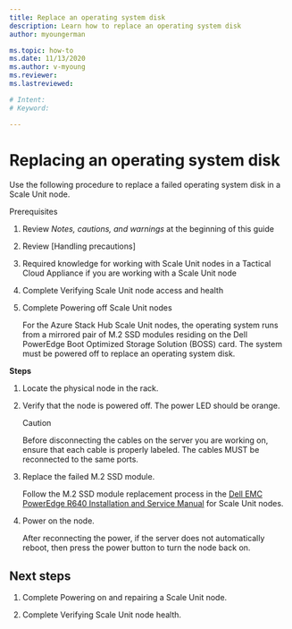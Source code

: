```yaml
---
title: Replace an operating system disk
description: Learn how to replace an operating system disk
author: myoungerman

ms.topic: how-to
ms.date: 11/13/2020
ms.author: v-myoung
ms.reviewer: 
ms.lastreviewed: 

# Intent: 
# Keyword: 

---
```


# Replacing an operating system disk

Use the following procedure to replace a failed operating system disk
in a Scale Unit node.

Prerequisites

1.  Review *Notes, cautions, and warnings* at the beginning of this guide

2.  Review [Handling precautions]

3.  Required knowledge for working with Scale Unit nodes in a Tactical
Cloud
Appliance if you are working with a Scale Unit node

4.  Complete Verifying Scale Unit node access and
health

5.  Complete Powering off Scale Unit
    nodes

    For the Azure Stack Hub Scale Unit nodes, the operating system runs
    from a mirrored pair of M.2 SSD modules residing on the Dell PowerEdge
    Boot Optimized Storage Solution (BOSS) card. The system must be
    powered off to replace an operating system disk.
    
**Steps**

1.  Locate the physical node in the rack.

2.  Verify that the node is powered off. The power LED should be orange.

    > [!CAUTION]
    > Before disconnecting the cables on the server you are working on, ensure that each cable is properly labeled. The cables MUST be reconnected to the same ports.
    
3.  Replace the failed M.2 SSD module.

    Follow the M.2 SSD module replacement process in the [Dell EMC
    PowerEdge R640 Installation and Service
    Manual](https://www.dell.com/support/manuals/us/en/04/poweredge-r640/per640_ism_pub/dell-emc-poweredge-r640-overview?guid=guid-f39be9ba-158c-45e3-b8b1-f07bb750d6d4)
    for Scale Unit nodes.
    
4.  Power on the node.

    After reconnecting the power, if the server does not automatically
    reboot, then press the power button to turn the node back on.
    
## Next steps

1.  Complete Powering on and repairing a Scale Unit node.

2.  Complete Verifying Scale Unit node health.

